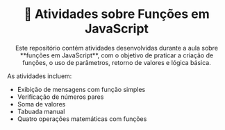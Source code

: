 
  <h1 align="center">🧠 Atividades sobre Funções em JavaScript</h1>

<p align="center">
Este repositório contém atividades desenvolvidas durante a aula sobre **funções em JavaScript**, com o objetivo de praticar a criação de funções, o uso de parâmetros, retorno de valores e lógica básica.
</p>


As atividades incluem:
- Exibição de mensagens com função simples
- Verificação de números pares
- Soma de valores
- Tabuada manual
- Quatro operações matemáticas com funções

